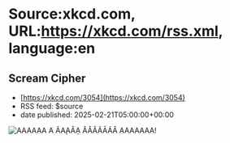 # Source:xkcd.com, URL:https://xkcd.com/rss.xml, language:en

## Scream Cipher
 - [https://xkcd.com/3054](https://xkcd.com/3054)
 - RSS feed: $source
 - date published: 2025-02-21T05:00:00+00:00

<img src="https://imgs.xkcd.com/comics/scream_cipher.png" title="AAAAAA A ÃA̧AȂA̦ ǍÅÂÃĀÁȂ AAAAAAA!" alt="AAAAAA A ÃA̧AȂA̦ ǍÅÂÃĀÁȂ AAAAAAA!" />

